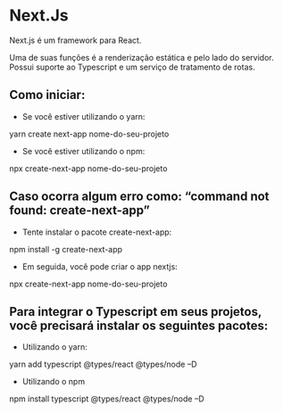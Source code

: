 # Next.Js

Next.js é um framework para React. 

Uma de suas funções é a renderização estática e pelo lado do servidor. Possui suporte ao Typescript e um serviço de tratamento de rotas.

## Como iniciar:

* Se você estiver utilizando o yarn:


yarn create next-app nome-do-seu-projeto

* Se você estiver utilizando o npm: 

npx create-next-app nome-do-seu-projeto

## Caso ocorra algum erro como: “command not found: create-next-app”

* Tente instalar o pacote create-next-app:

npm install -g create-next-app

* Em seguida, você pode criar o app nextjs:

npx create-next-app nome-do-seu-projeto

## Para integrar o Typescript em seus projetos, você precisará instalar os seguintes pacotes: 

* Utilizando o yarn:

yarn add typescript @types/react @types/node –D

* Utilizando o npm 

npm install typescript @types/react @types/node –D

